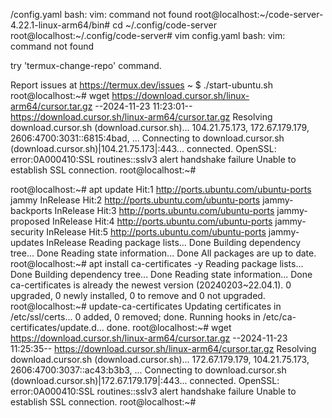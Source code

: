 /config.yaml                                                                  bash: vim: command not found                                                  root@localhost:~/code-server-4.22.1-linux-arm64/bin# cd ~/.config/code-server root@localhost:~/.config/code-server# vim config.yaml                         bash: vim: command not found



try 'termux-change-repo' command.

Report issues at https://termux.dev/issues
~ $ ./start-ubuntu.sh
root@localhost:~# wget https://download.cursor.sh/linux-arm64/cursor.tar.gz
--2024-11-23 11:23:01--  https://download.cursor.sh/linux-arm64/cursor.tar.gz
Resolving download.cursor.sh (download.cursor.sh)... 104.21.75.173, 172.67.179.179, 2606:4700:3031::6815:4bad, ...
Connecting to download.cursor.sh (download.cursor.sh)|104.21.75.173|:443... connected.
OpenSSL: error:0A000410:SSL routines::sslv3 alert handshake failure
Unable to establish SSL connection.
root@localhost:~#


root@localhost:~# apt update
Hit:1 http://ports.ubuntu.com/ubuntu-ports jammy InRelease
Hit:2 http://ports.ubuntu.com/ubuntu-ports jammy-backports InRelease
Hit:3 http://ports.ubuntu.com/ubuntu-ports jammy-proposed InRelease
Hit:4 http://ports.ubuntu.com/ubuntu-ports jammy-security InRelease
Hit:5 http://ports.ubuntu.com/ubuntu-ports jammy-updates InRelease
Reading package lists... Done
Building dependency tree... Done
Reading state information... Done
All packages are up to date.
root@localhost:~# apt install ca-certificates -y
Reading package lists... Done
Building dependency tree... Done
Reading state information... Done
ca-certificates is already the newest version (20240203~22.04.1).
0 upgraded, 0 newly installed, 0 to remove and 0 not upgraded.
root@localhost:~# update-ca-certificates
Updating certificates in /etc/ssl/certs...
0 added, 0 removed; done.
Running hooks in /etc/ca-certificates/update.d...
done.
root@localhost:~# wget https://download.cursor.sh/linux-arm64/cursor.tar.gz
--2024-11-23 11:25:35--  https://download.cursor.sh/linux-arm64/cursor.tar.gz
Resolving download.cursor.sh (download.cursor.sh)... 172.67.179.179, 104.21.75.173, 2606:4700:3037::ac43:b3b3, ...
Connecting to download.cursor.sh (download.cursor.sh)|172.67.179.179|:443... connected.
OpenSSL: error:0A000410:SSL routines::sslv3 alert handshake failure
Unable to establish SSL connection.
root@localhost:~#